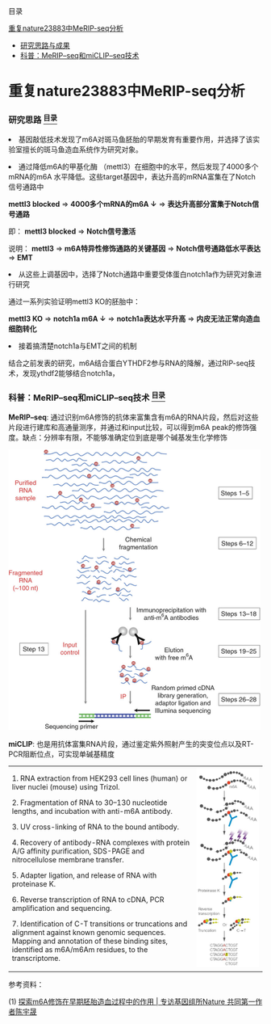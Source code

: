 <a name="content">目录</a>

[重复nature23883中MeRIP-seq分析](#title)
- [研究思路与成果](#ideas-and-result)
- [科普：MeRIP–seq和miCLIP–seq技术](#introduct-technology)







<h1 name="title">重复nature23883中MeRIP-seq分析</h1>

<a name="ideas"><h3>研究思路 [<sup>目录</sup>]()</h3></a>

<p align="left"> <li>基因敲低技术发现了m6A对斑马鱼胚胎的早期发育有重要作用，并选择了该实验室擅长的斑马鱼造血系统作为研究对象。</li></p>

<p align="left"> <li>通过降低m6A的甲基化酶 （mettl3）在细胞中的水平，然后发现了4000多个mRNA的m6A 水平降低。这些target基因中，表达升高的mRNA富集在了Notch信号通路中</li></p>

**mettl3 blocked** => **4000多个mRNA的m6A ↓** => **表达升高部分富集于Notch信号通路**

即： **mettl3 blocked** => **Notch信号激活**

说明： **mettl3** => **m6A特异性修饰通路的关键基因** => **Notch信号通路低水平表达** => **EMT**

<p align="left"> <li>从这些上调基因中，选择了Notch通路中重要受体蛋白notch1a作为研究对象进行研究</li></p>

通过一系列实验证明mettl3 KO的胚胎中：

**mettl3 KO** => **notch1a m6A ↓** => **notch1a表达水平升高** => **内皮无法正常向造血细胞转化**

<p align="left"> <li>接着搞清楚notch1a与EMT之间的机制</li></p>

结合之前发表的研究，m6A结合蛋白YTHDF2参与RNA的降解，通过RIP-seq技术，发现ythdf2能够结合notch1a，

<a name="introduct-technology"><h3>科普：MeRIP–seq和miCLIP–seq技术 [<sup>目录</sup>]()</h3></a>

**MeRIP–seq**: 通过识别m6A修饰的抗体来富集含有m6A的RNA片段，然后对这些片段进行建库和高通量测序，并通过和input比较，可以得到m6A peak的修饰强度。缺点：分辨率有限，不能够准确定位到底是哪个碱基发生化学修饰

<img src=./picture/MeRIP-seq.jpg width=500 />

**miCLIP**: 也是用抗体富集RNA片段，通过鉴定紫外照射产生的突变位点以及RT-PCR阻断位点，可实现单碱基精度

<table>
<tr>
<td>
<p>1. RNA extraction from HEK293 cell lines (human) or liver nuclei (mouse) using Trizol.</p>

<p>2. Fragmentation of RNA to 30–130 nucleotide lengths, and incubation with anti-m6A antibody.</p>

<p>3. UV cross-linking of RNA to the bound antibody.</p>

<p>4. Recovery of antibody-RNA complexes with protein A/G affinity purification, SDS-PAGE and nitrocellulose membrane transfer.</p>

<p>5. Adapter ligation, and release of RNA with proteinase K.</p>

<p>6. Reverse transcription of RNA to cDNA, PCR amplification and sequencing.</p>

<p>7. Identification of C-T transitions or truncations and alignment against known genomic sequences. Mapping and annotation of these binding sites, identified as m6A/m6Am residues, to the transcriptome.</p>
</td>
<td>
<img src=./picture/MeRIP-seq-inAction-miCLIP.jpg width=600 />
</td>
</tr>
</table>




参考资料：

(1) [探索m6A修饰在早期胚胎造血过程中的作用 | 专访基因组所Nature 共同第一作者陈宇晟](http://mp.weixin.qq.com/s/vIZXp60JM838-qE4vmszcw)
